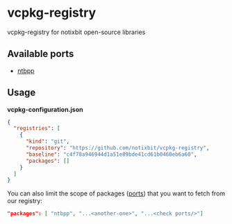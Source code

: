 # vcpkg-registry
vcpkg-registry for notixbit open-source libraries

## Available ports

- [ntbpp](https://github.com/notixbit/ntbpp)

## Usage

**vcpkg-configuration.json**

```json
{
  "registries": [
    {
      "kind": "git",
      "repository": "https://github.com/notixbit/vcpkg-registry",
      "baseline": "c4f78a946944d1a51e89bde41cd61b0460eb6a60",
      "packages": []
    }
  ]
}
```

You can also limit the scope of packages ([ports](ports)) that you want to fetch from our registry:

```json
"packages": [ "ntbpp", "...<another-one>", "...<check ports/>"]
```
